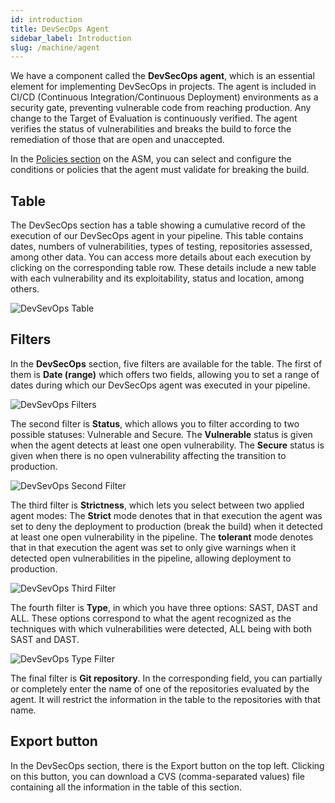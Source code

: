 ```yaml
---
id: introduction
title: DevSecOps Agent
sidebar_label: Introduction
slug: /machine/agent
---
```


We have a component called the
**DevSecOps agent**, which is an
essential element for implementing
DevSecOps in projects.
The agent is included in CI/CD (Continuous
Integration/Continuous Deployment)
environments as a security gate, preventing
vulnerable code from reaching production.
Any change to the Target of Evaluation is
continuously verified.
The agent verifies the status of
vulnerabilities and breaks the build to
force the remediation of those that are
open and unaccepted.

In the [Policies section](/machine/web/organization/policies)
on the ASM, you can select and configure
the conditions or policies that the agent
must validate for breaking the build.

## Table

The DevSecOps section has a table
showing a cumulative record of
the execution of our DevSecOps
agent in your pipeline.
This table contains dates,
numbers of vulnerabilities,
types of testing,
repositories assessed,
among other data.
You can access more details about
each execution by clicking on
the corresponding table row.
These details include a new
table with each vulnerability
and its exploitability,
status and location,
among others.

![DevSevOps Table](https://res.cloudinary.com/fluid-attacks/image/upload/v1650912288/docs/machine/agent/agent_devsecops_table.png)

## Filters

In the
**DevSecOps** section,
five filters are available
for the table.
The first of them is
**Date (range)** which
offers two fields,
allowing you to set a
range of dates during
which our DevSecOps agent
was executed in your pipeline.

![DevSevOps Filters](https://res.cloudinary.com/fluid-attacks/image/upload/v1650914016/docs/machine/agent/filters_date_range.png)

The second filter
is **Status**,
which allows you to filter
according to two possible
statuses: Vulnerable and Secure.
The **Vulnerable** status is
given when the agent detects
at least one open vulnerability.
The **Secure** status is given
when there is no open vulnerability
affecting the transition to production.

![DevSevOps Second Filter](https://res.cloudinary.com/fluid-attacks/image/upload/v1650914016/docs/machine/agent/filters_status.png)

The third filter
is **Strictness**,
which lets you select between
two applied agent modes: The
**Strict** mode denotes that
in that execution the agent
was set to deny the deployment
to production (break the build)
when it detected at least one
open vulnerability in the pipeline.
The **tolerant** mode denotes
that in that execution the
agent was set to only give
warnings when it detected
open vulnerabilities
in the pipeline,
allowing deployment to production.

![DevSevOps Third Filter](https://res.cloudinary.com/fluid-attacks/image/upload/v1650914016/docs/machine/agent/filters_strictness.png)

The fourth filter is
**Type**,
in which you have three
options: SAST,
DAST and ALL.
These options correspond
to what the agent recognized
as the techniques with which
vulnerabilities were detected,
ALL being with both SAST and DAST.

![DevSevOps Type Filter](https://res.cloudinary.com/fluid-attacks/image/upload/v1650914016/docs/machine/agent/filters_type.png)

The final filter is
**Git repository**.
In the corresponding field,
you can partially or
completely enter the name
of one of the repositories
evaluated by the agent.
It will restrict the
information in the table
to the repositories with
that name.

## Export button

In the DevSecOps section,
there is the Export button
on the top left.
Clicking on this button,
you can download a CVS
(comma-separated values)
file containing all the
information in the table
of this section.
